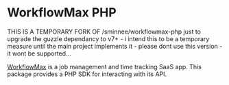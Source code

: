 WorkflowMax PHP
===============

THIS IS A TEMPORARY FORK OF /sminnee/workflowmax-php just to upgrade the guzzle dependancy to v7+ - i intend this to be a temporary measure until the main project implements it - please dont use this version - it wont be supported...

[WorkflowMax](http://workflowmax.com/) is a job management and time tracking SaaS app.
This package provides a PHP SDK for interacting with its API.
